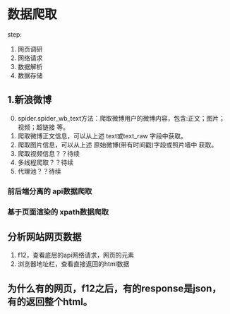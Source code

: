 # 数据爬取
step:  
1. 网页调研
2. 网络请求
3. 数据解析
4. 数据存储


## 1.新浪微博

0. spider.spider_wb_text方法：爬取微博用户的微博内容，包含:正文；图片；视频；超链接 等。
1. 爬取微博正文信息，可以从上述 text或text_raw 字段中获取。  
2. 爬取图片信息，可以从上述 原始微博(带有时间戳)字段或照片墙中 获取。  
3. 爬取视频信息？？待续  
4. 多线程爬取？？待续  
5. 代理池？？待续  


### 前后端分离的 api数据爬取


### 基于页面渲染的 xpath数据爬取


## 分析网站网页数据
1. f12，查看底层的api网络请求，网页的元素
2. 浏览器地址栏，查看直接返回的html数据


## 为什么有的网页，f12之后，有的response是json，有的返回整个html。